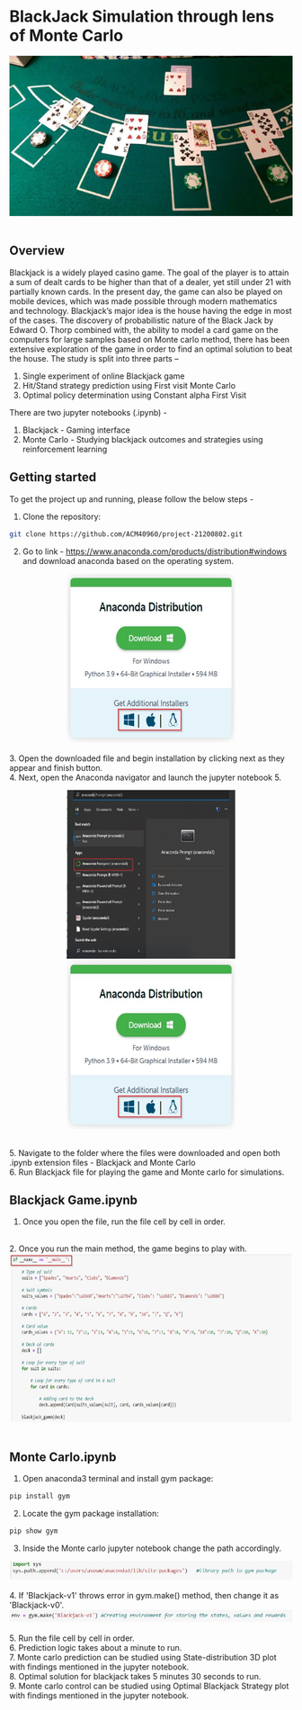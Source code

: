 # BlackJack Simulation through lens of Monte Carlo
<div align="center">
  <img src="images/how-do-you-play-blackjack.jpg">
 </div>
 <br>
 
## Overview

Blackjack is a widely played casino game. The goal of the player is to attain a sum of dealt cards to be higher than that of a dealer, yet still under 21 with partially known cards. In the present day, the game can also be played on mobile devices, which was made possible through modern mathematics and technology. Blackjack’s major idea is the house having the edge in most of the cases. The discovery of probabilistic nature of the Black Jack by Edward O. Thorp combined with, the ability to model a card game on the computers for large samples based on Monte carlo method, there has been extensive exploration of the game in order to find an optimal solution to beat the house. The study is split into three parts – 

1.	Single experiment of online Blackjack game
2.	Hit/Stand strategy prediction using First visit Monte Carlo
3.	Optimal policy determination using Constant alpha First Visit

There are two jupyter notebooks (.ipynb) - 

1. Blackjack - Gaming interface
2. Monte Carlo - Studying blackjack outcomes and strategies using reinforcement learning

## Getting started 

To get the project up and running, please follow the below steps - 

1. Clone the repository: 
```sh 
git clone https://github.com/ACM40960/project-21200802.git
  ```
2. Go to link - https://www.anaconda.com/products/distribution#windows and download anaconda based on the operating system. 
<div align="center">
  <img src="images/Anaconda.jpg" width="300" height="300">
 </div>
<br> 
3. Open the downloaded file and begin installation by clicking next as they appear and finish button.
<br> 
4. Next, open the Anaconda navigator and launch the jupyter notebook 
5. <div align="center">
  <p float="left">
  <img src="images/navigation.jpg" width="300" height="300">
  <img src="images/Anaconda.jpg" width="300" height="300">
  </p>
  </div>
  <br>
5. Navigate to the folder where the files were downloaded and open both .ipynb extension files - Blackjack and Monte Carlo 
<br>
6. Run Blackjack file for playing the game and Monte carlo for simulations. 

## Blackjack Game.ipynb
1. Once you open the file, run the file cell by cell in order.
<br>
2. Once you run the main method, the game begins to play with.
<div align="center">
  <img src="images/main.jpg" width="500" height="300">
 </div>
<br> 
 
## Monte Carlo.ipynb

1. Open anaconda3 terminal and install gym package: 
```sh 
pip install gym
  ```
2. Locate the gym package installation: 
```sh 
pip show gym
  ```
3. Inside the Monte carlo jupyter notebook change the path accordingly.
<div align="center">
  <img src="images/path.jpg">
 </div>
<br> 
4. If 'Blackjack-v1' throws error in gym.make() method, then change it as 'Blackjack-v0'.
<div align="center">
  <img src="images/gym.jpg">
 </div>
<br>
5. Run the file cell by cell in order. 
<br>
6. Prediction logic takes about a minute to run. 
<br>
7. Monte carlo prediction can be studied using State-distribution 3D plot with findings mentioned in the jupyter notebook.
<br> 
8. Optimal solution for blackjack takes 5 minutes 30 seconds to run. 
<br>
9. Monte carlo control can be studied using Optimal Blackjack Strategy plot with findings mentioned in the jupyter notebook. 
